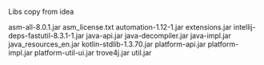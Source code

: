 Libs copy from idea

asm-all-8.0.1.jar
asm_license.txt
automation-1.12-1.jar
extensions.jar
intellij-deps-fastutil-8.3.1-1.jar
java-api.jar
java-decompiler.jar
java-impl.jar
java_resources_en.jar
kotlin-stdlib-1.3.70.jar
platform-api.jar
platform-impl.jar
platform-util-ui.jar
trove4j.jar
util.jar